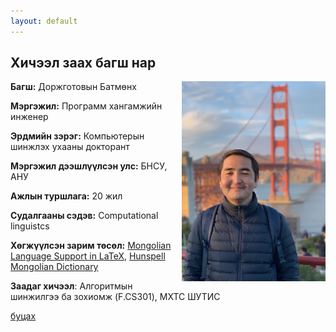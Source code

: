 ```yaml
---
layout: default
---
```


## Хичээл заах багш нар

<div style="float: right; margin-left: 15px;">
  <img src="assets/images/IMG_0115.jpeg" width="230">
</div>

**Багш:** Доржготовын Батмөнх

**Мэргэжил:** Программ хангамжийн инженер

**Эрдмийн зэрэг:** Компьютерын шинжлэх ухааны докторант

**Мэргэжил дээшлүүлсэн улс:** БНСУ, АНУ

**Ажлын туршлага:** 20 жил

**Судалгааны сэдэв:** Computational linguistcs

**Хөгжүүлсэн зарим төсөл:** [Mongolian Language Support in LaTeX](https://ctan.org/pkg/mongolian-babel), [Hunspell Mongolian Dictionary](https://github.com/bataak/dict-mn)

**Заадаг хичээл**: Алгоритмын шинжилгээ ба зохиомж (F.CS301), МХТС ШУТИС

[буцах](./)
